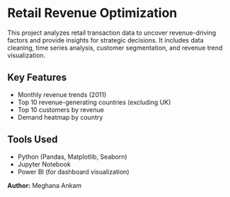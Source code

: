 
# Retail Revenue Optimization

This project analyzes retail transaction data to uncover revenue-driving factors and provide insights for strategic decisions. It includes data cleaning, time series analysis, customer segmentation, and revenue trend visualization.

## Key Features

- Monthly revenue trends (2011)
- Top 10 revenue-generating countries (excluding UK)
- Top 10 customers by revenue
- Demand heatmap by country

## Tools Used

- Python (Pandas, Matplotlib, Seaborn)
- Jupyter Notebook
- Power BI (for dashboard visualization)

**Author:** Meghana Ankam
